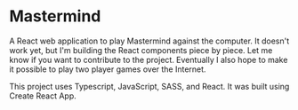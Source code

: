 # Mastermind

A React web application to play Mastermind against the computer. It doesn't work yet, but I'm building the React components piece by piece. Let me know if you want to contribute to the project. Eventually I also hope to make it possible to play two player games over the Internet.

This project uses Typescript, JavaScript, SASS, and React. It was built using Create React App.
